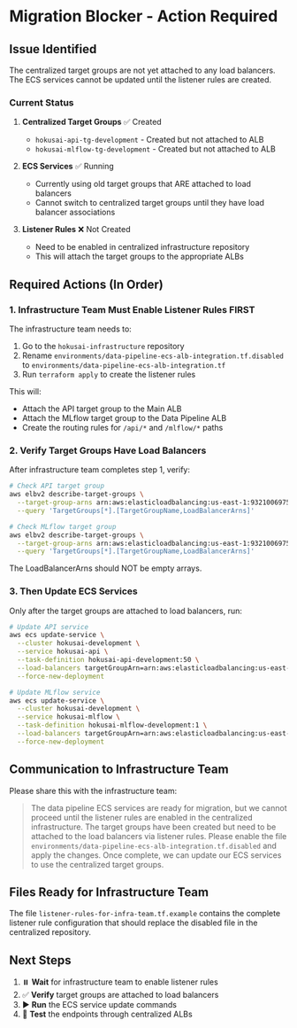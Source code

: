 # Migration Blocker - Action Required

## Issue Identified

The centralized target groups are not yet attached to any load balancers. The ECS services cannot be updated until the listener rules are created.

### Current Status

1. **Centralized Target Groups** ✅ Created
   - `hokusai-api-tg-development` - Created but not attached to ALB
   - `hokusai-mlflow-tg-development` - Created but not attached to ALB

2. **ECS Services** ✅ Running
   - Currently using old target groups that ARE attached to load balancers
   - Cannot switch to centralized target groups until they have load balancer associations

3. **Listener Rules** ❌ Not Created
   - Need to be enabled in centralized infrastructure repository
   - This will attach the target groups to the appropriate ALBs

## Required Actions (In Order)

### 1. Infrastructure Team Must Enable Listener Rules FIRST

The infrastructure team needs to:

1. Go to the `hokusai-infrastructure` repository
2. Rename `environments/data-pipeline-ecs-alb-integration.tf.disabled` to `environments/data-pipeline-ecs-alb-integration.tf`
3. Run `terraform apply` to create the listener rules

This will:
- Attach the API target group to the Main ALB
- Attach the MLflow target group to the Data Pipeline ALB
- Create the routing rules for `/api/*` and `/mlflow/*` paths

### 2. Verify Target Groups Have Load Balancers

After infrastructure team completes step 1, verify:

```bash
# Check API target group
aws elbv2 describe-target-groups \
  --target-group-arns arn:aws:elasticloadbalancing:us-east-1:932100697590:targetgroup/hokusai-api-tg-development/d9c29f02e2a38c81 \
  --query 'TargetGroups[*].[TargetGroupName,LoadBalancerArns]'

# Check MLflow target group  
aws elbv2 describe-target-groups \
  --target-group-arns arn:aws:elasticloadbalancing:us-east-1:932100697590:targetgroup/hokusai-mlflow-tg-development/9518cac0d6af96bb \
  --query 'TargetGroups[*].[TargetGroupName,LoadBalancerArns]'
```

The LoadBalancerArns should NOT be empty arrays.

### 3. Then Update ECS Services

Only after the target groups are attached to load balancers, run:

```bash
# Update API service
aws ecs update-service \
  --cluster hokusai-development \
  --service hokusai-api \
  --task-definition hokusai-api-development:50 \
  --load-balancers targetGroupArn=arn:aws:elasticloadbalancing:us-east-1:932100697590:targetgroup/hokusai-api-tg-development/d9c29f02e2a38c81,containerName=hokusai-api,containerPort=8001 \
  --force-new-deployment

# Update MLflow service
aws ecs update-service \
  --cluster hokusai-development \
  --service hokusai-mlflow \
  --task-definition hokusai-mlflow-development:1 \
  --load-balancers targetGroupArn=arn:aws:elasticloadbalancing:us-east-1:932100697590:targetgroup/hokusai-mlflow-tg-development/9518cac0d6af96bb,containerName=hokusai-mlflow,containerPort=5000 \
  --force-new-deployment
```

## Communication to Infrastructure Team

Please share this with the infrastructure team:

> The data pipeline ECS services are ready for migration, but we cannot proceed until the listener rules are enabled in the centralized infrastructure. The target groups have been created but need to be attached to the load balancers via listener rules. Please enable the file `environments/data-pipeline-ecs-alb-integration.tf.disabled` and apply the changes. Once complete, we can update our ECS services to use the centralized target groups.

## Files Ready for Infrastructure Team

The file `listener-rules-for-infra-team.tf.example` contains the complete listener rule configuration that should replace the disabled file in the centralized repository.

## Next Steps

1. ⏸️ **Wait** for infrastructure team to enable listener rules
2. ✅ **Verify** target groups are attached to load balancers
3. ▶️ **Run** the ECS service update commands
4. 🧪 **Test** the endpoints through centralized ALBs